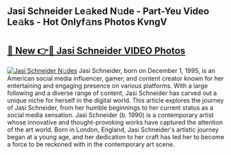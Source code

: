 ## Jasi Schneider Le𝚊ked N𝚞de - Part-Yeu Video Le𝚊ks - Hot Onlyf𝚊ns Photos KvngV

# <h2><a href="http://ac25348.deff.icu/?id=Jasi+Schneider">🔗 New 👉🔴 Jasi Schneider VIDEO Photos</a></h2>

[![Jasi Schneider N𝚞des](https://i.imgur.com/rIISA9y.gif)](http://ac25348.deff.icu/?id=Jasi+Schneider)
Jasi Schneider, born on December 1, 1995, is an American social media influencer, gamer, and content creator known for her entertaining and engaging presence on various platforms. With a large following and a diverse range of content, Jasi Schneider has carved out a unique niche for herself in the digital world. This article explores the journey of Jasi Schneider, from her humble beginnings to her current status as a social media sensation. Jasi Schneider (b. 1990) is a contemporary artist whose innovative and thought-provoking works have captured the attention of the art world. Born in London, England, Jasi Schneider's artistic journey began at a young age, and her dedication to her craft has led her to become a force to be reckoned with in the contemporary art scene.
